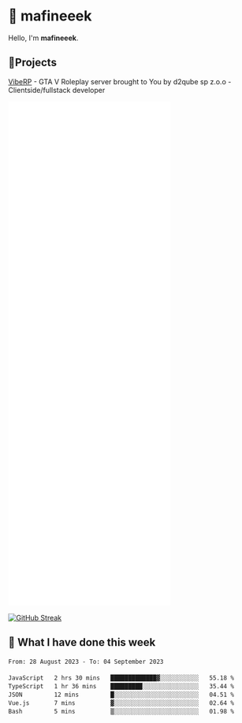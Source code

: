 # 👋 mafineeek
Hello, I'm **mafineeek**.

## 📝Projects

[VibeRP](https://v-rp.pl) - GTA V Roleplay server brought to You by d2qube sp z.o.o - Clientside/fullstack developer


![](./github-metrics.svg)

[![GitHub Streak](https://streak-stats.demolab.com/?user=mafineeek)](https://git.io/streak-stats)

## 📰 What I have done this week
<!--START_SECTION:waka-->

```txt
From: 28 August 2023 - To: 04 September 2023

JavaScript   2 hrs 30 mins   █████████████▓░░░░░░░░░░░   55.18 %
TypeScript   1 hr 36 mins    █████████░░░░░░░░░░░░░░░░   35.44 %
JSON         12 mins         █░░░░░░░░░░░░░░░░░░░░░░░░   04.51 %
Vue.js       7 mins          ▓░░░░░░░░░░░░░░░░░░░░░░░░   02.64 %
Bash         5 mins          ▒░░░░░░░░░░░░░░░░░░░░░░░░   01.98 %
```

<!--END_SECTION:waka-->
